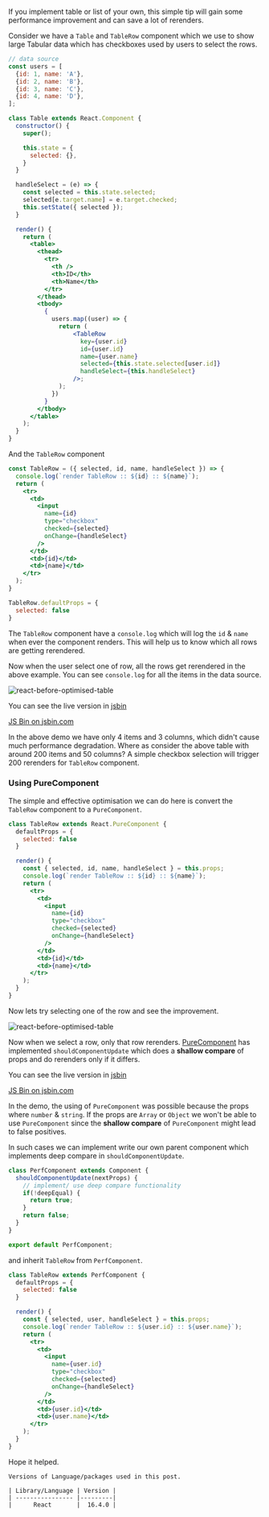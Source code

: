 <!--


---
 'ReactJS : Simple performance tip for list or table'
excerpt: 'By using PureComponent or implementing shouldComponentUpdate in listItem or row component can save lot of rerenders'
date: 2018-05-28 23:55:00 IST
updated: 2017-05-28 23:55:00 IST
categories: react
tags: react, performance
image: https://s3.ap-south-1.amazonaws.com/revathskumar-blog-images/2017/react-table-perf/react-optimised-table.gif
---

-->
<!DOCTYPE html>
<html>

<head>
  <title>basic-git-workflow</title>
  <meta charset="utf-8">
  <meta name="viewport" content="width=device-width, initial-scale=1.0">


  <link rel="stylesheet" href="./css/bootstrap.css">
  <link rel="stylesheet" href="./css/bootstrap.grid.css">
  <link rel="stylesheet" href="./css/bootstrap.min.css">
  <link rel="stylesheet" href="./css/bootstrap-reboot.min.css">
  <link rel="stylesheet" href="./css/bootstrap.css.map">
  <link rel="stylesheet" href="./css/blog-home.css">
  <link rel="stylesheet" href="./css/prism.css">
  <script async defer src="./css/prism.js"></script>
</head>

<body>

If you implement table or list of your own, this simple tip will gain some performance improvement and can save a lot of rerenders.

Consider we have a `Table` and `TableRow` component which we use to show large Tabular data which has checkboxes used by users to select the rows.

```jsx
// data source
const users = [
  {id: 1, name: 'A'},
  {id: 2, name: 'B'},
  {id: 3, name: 'C'},
  {id: 4, name: 'D'},
];

class Table extends React.Component {
  constructor() {
    super();

    this.state = {
      selected: {},
    }
  }

  handleSelect = (e) => {
    const selected = this.state.selected;
    selected[e.target.name] = e.target.checked;
    this.setState({ selected });
  }

  render() {
    return (
      <table>
        <thead>
          <tr>
            <th />
            <th>ID</th>
            <th>Name</th>
          </tr>
        </thead>
        <tbody>
          {
            users.map((user) => {
              return (
                  <TableRow 
                    key={user.id} 
                    id={user.id} 
                    name={user.name}  
                    selected={this.state.selected[user.id]} 
                    handleSelect={this.handleSelect} 
                  />;
              );
            })
          }
        </tbody>
      </table>
    );
  }
}
```

And the `TableRow` component 

```jsx
const TableRow = ({ selected, id, name, handleSelect }) => {
  console.log(`render TableRow :: ${id} :: ${name}`);
  return (
    <tr>
      <td>
        <input 
          name={id} 
          type="checkbox" 
          checked={selected} 
          onChange={handleSelect} 
        />
      </td>
      <td>{id}</td>
      <td>{name}</td>
    </tr>
  );
}

TableRow.defaultProps = {
  selected: false
}
```

The `TableRow` component have a `console.log` which will log the `id` & `name` when ever the component renders. This will help us to know which all rows are getting rerendered. 

Now when the user select one of row, all the rows get rerendered in the above example. You can see `console.log` for all the items in the data source.

![react-before-optimised-table](https://s3.ap-south-1.amazonaws.com/revathskumar-blog-images/2017/react-table-perf/react-before-optimised-table.gif)

You can see the live version in [jsbin](https://jsbin.com/zubihot/2/edit?console,output)

<a class="jsbin-embed" href="http://jsbin.com/zubihot/2/embed?console,output">JS Bin on jsbin.com</a><script src="https://static.jsbin.com/js/embed.min.js?4.1.4"></script>

In the above demo we have only 4 items and 3 columns, which didn't cause much performance degradation. Where as consider the above table with around 200 items and 50 columns?
A simple checkbox selection will trigger 200 rerenders for `TableRow` component.

### Using PureComponent

The simple and effective optimisation we can do here is convert the `TableRow` component to a `PureComponent`.

```jsx
class TableRow extends React.PureComponent {
  defaultProps = {
    selected: false
  }

  render() {
    const { selected, id, name, handleSelect } = this.props;
    console.log(`render TableRow :: ${id} :: ${name}`);
    return (
      <tr>
        <td>
          <input 
            name={id} 
            type="checkbox" 
            checked={selected} 
            onChange={handleSelect} 
          />
        </td>
        <td>{id}</td>
        <td>{name}</td>
      </tr>
    );
  }
}
```

Now lets try selecting one of the row and see the improvement.

![react-before-optimised-table](https://s3.ap-south-1.amazonaws.com/revathskumar-blog-images/2017/react-table-perf/react-optimised-table.gif)

Now when we select a row, only that row rerenders. [PureComponent](https://reactjs.org/docs/react-api.html#reactpurecomponent) has implemented 
`shouldComponentUpdate` which does a **shallow compare** of props and do rerenders only if it differs.

You can see the live version in [jsbin](https://jsbin.com/zubihot/edit?console,output)

<a class="jsbin-embed" href="http://jsbin.com/zubihot/embed?console,output">JS Bin on jsbin.com</a><script src="https://static.jsbin.com/js/embed.min.js?4.1.4"></script>

In the demo, the using of `PureComponent` was possible because the props where `number` & `string`. If the props are `Array` or `Object` we won't be 
able to use `PureComponent` since the **shallow compare** of `PureComponent` might lead to false positives. 

In such cases we can implement write our own parent component which implements deep compare in `shouldComponentUpdate`. 

```js
class PerfComponent extends Component {
  shouldComponentUpdate(nextProps) {
    // implement/ use deep compare functionality
    if(!deepEqual) {
      return true;
    }
    return false;
  }
}

export default PerfComponent;
```

and inherit `TableRow` from `PerfComponent`.


```jsx
class TableRow extends PerfComponent {
  defaultProps = {
    selected: false
  }

  render() {
    const { selected, user, handleSelect } = this.props;
    console.log(`render TableRow :: ${user.id} :: ${user.name}`);
    return (
      <tr>
        <td>
          <input 
            name={user.id} 
            type="checkbox" 
            checked={selected} 
            onChange={handleSelect} 
          />
        </td>
        <td>{user.id}</td>
        <td>{user.name}</td>
      </tr>
    );
  }
}
```

Hope it helped.


    Versions of Language/packages used in this post.

    | Library/Language | Version |
    | ---------------- |---------|
    |      React       |  16.4.0 |
